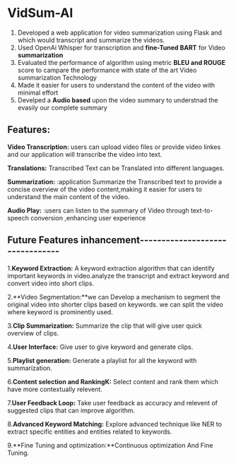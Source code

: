 # VidSum-AI

1. Developed a web application for video summarization using Flask and which would transcript and summarize the videos.
2. Used OpenAi Whisper for transcription and **fine-Tuned BART** for Video **summarization** 
3. Evaluated the performance of algorithm using metric  **BLEU and ROUGE** score to campare the performance with state of the art Video summarization Technology
4. Made it easier for users to understand the content of the video with minimal effort
5. Develped a **Audio based** upon the video summary to understnad the evasily our complete summary 


## Features:
**Video Transcription:** users can upload video files or provide video linkes and our application will transcribe the video into text.

**Translations:** Transcribed Text can be Translated into different languages.

**Summarization:** :application Summarize the Transcribed text to provide a concise overview of the video content,making it easier for users to understand the main content of the video.

**Audio Play:** :users can listen to the summary of Video through text-to-speech conversion ,enhancing user experience

## Future Features inhancement--------------------------------
1.**Keyword Extraction:** A keyword extraction algorithm that can identify important keywords in video.analyze the transcript and extract keyword and convert video into short clips.

2.**Video Segmentation:**we can Develop a mechanism to segment the original video into shorter clips based on keywords. we can split the video
where keyword is prominently used.

3.**Clip Summarization:** Summarize the clip that will give user quick overview of clips.

4.**User Interface:** Give user to give keyword and generate clips.

5.**Playlist generation:** Generate a playlist for all the keyword with summarization.

6.**Content selection and RankingK:** Select content and rank them which have more contextually relevent.

7.**User Feedback Loop:** Take user feedback as accuracy and relevent of suggested clips  that can improve algorithm.

8.**Advanced Keyword Matching:** Explore advanced technique like NER to extract specific entities and entities related to keywords.

9.**Fine Tuning and optimization:**Continuous optimization And Fine Tuning.
